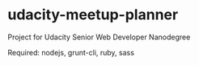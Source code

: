# udacity-meetup-planner
Project for Udacity Senior Web Developer Nanodegree

Required: nodejs, grunt-cli, ruby, sass
